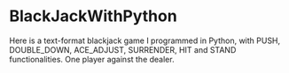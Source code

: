 # BlackJackWithPython
Here is a text-format blackjack game I programmed in Python, with PUSH, DOUBLE_DOWN, ACE_ADJUST, SURRENDER, HIT and STAND functionalities.
One player against the dealer.
